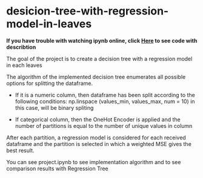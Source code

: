 # desicion-tree-with-regression-model-in-leaves

**If you have trouble with watching ipynb online, click [Here](https://htmlpreview.github.io/?https://github.com/alex-romanovskii/desicion-tree-with-regression-model-in-leaves/blob/master/project.html) to see code with describtion**  

The goal of the project is to create a decision tree with a regression model in each leaves

The algorithm of the implemented decision tree enumerates all possible options for splitting the dataframe. 
- If it is a numeric column, then dataframe has been split according to the following conditions:
np.linspace (values_min, values_max, num = 10)
in this case, will be binary spliting

- If categorical column, then the OneHot Encoder is applied and the number of partitions is equal to the number of unique values in column

After each partition, a regression model is considered for each received dataframe and the partition is selected in which a weighted MSE gives the best result.

You can see project.ipynb to see implementation algorithm and to see comparison results with Regression Tree 

